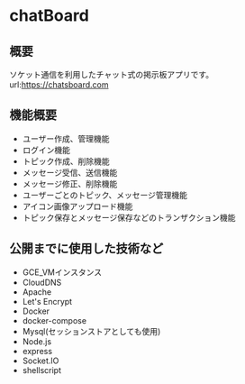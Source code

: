 # chatBoard
## 概要
ソケット通信を利用したチャット式の掲示板アプリです。<br>
url:https://chatsboard.com
## 機能概要
- ユーザー作成、管理機能
- ログイン機能
- トピック作成、削除機能
- メッセージ受信、送信機能
- メッセージ修正、削除機能
- ユーザーごとのトピック、メッセージ管理機能
- アイコン画像アップロード機能
- トピック保存とメッセージ保存などのトランザクション機能
## 公開までに使用した技術など
- GCE_VMインスタンス
- CloudDNS
- Apache
- Let's Encrypt
- Docker
- docker-compose
- Mysql(セッションストアとしても使用)
- Node.js
- express
- Socket.IO
- shellscript
